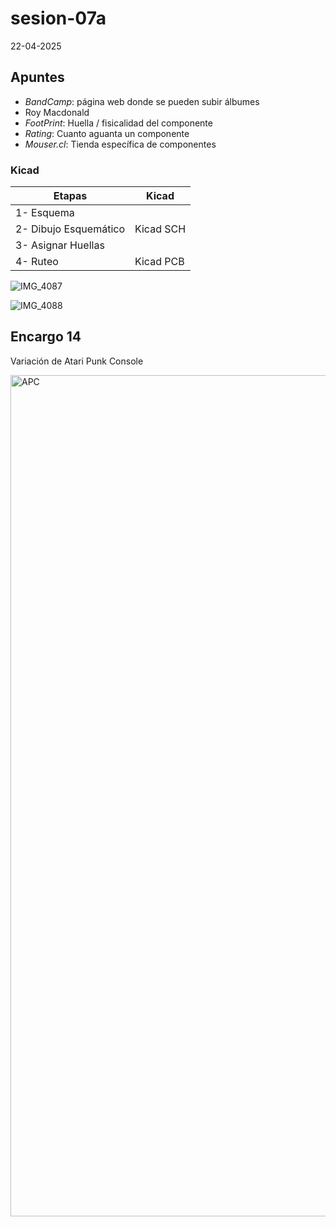 # sesion-07a

22-04-2025

## Apuntes
* _BandCamp_: página web donde se pueden subir álbumes
* Roy Macdonald
* _FootPrint_: Huella / fisicalidad del componente
* _Rating_: Cuanto aguanta un componente
* _Mouser.cl_: Tienda específica de componentes

### Kicad
| Etapas | Kicad |
|------------|---|
| 1- Esquema |
| 2- Dibujo Esquemático | Kicad SCH |
| 3- Asignar Huellas |
| 4- Ruteo | Kicad PCB |

![IMG_4087](https://github.com/user-attachments/assets/08b57278-2d4a-4cc1-9e51-9b2bbeea522e)

![IMG_4088](https://github.com/user-attachments/assets/ed89da2f-0c2a-4258-bc0f-04ebc3d85d46)

## Encargo 14

Variación de Atari Punk Console

<img width="1346" alt="APC" src="https://github.com/user-attachments/assets/c0d6fcf5-a430-4ba8-a61a-db72f32f60f8" />
